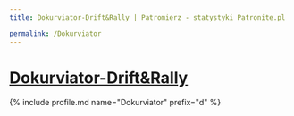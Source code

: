 ```yaml
---
title: Dokurviator-Drift&Rally | Patromierz - statystyki Patronite.pl

permalink: /Dokurviator
---
```


# [Dokurviator-Drift&Rally](https://patronite.pl/Dokurviator)

{% include profile.md name="Dokurviator" prefix="d" %}
